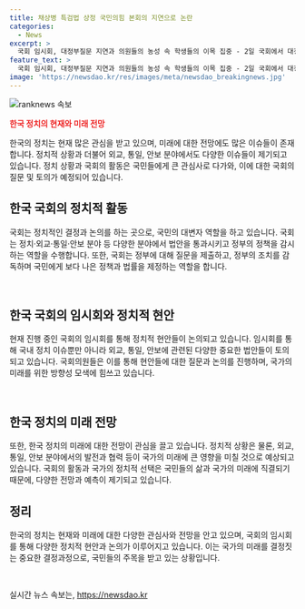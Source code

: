 ```yaml
---
title: 채상병 특검법 상정 국민의힘 본회의 지연으로 논란
categories:
  - News
excerpt: >
  국회 임시회, 대정부질문 지연과 의원들의 농성 속 학생들의 이목 집중 - 2일 국회에서 대정부질문을 위한 제415회 국회(임시회) 4차 본회의가 지연되는 가운데, 국민의힘 의원들은 해병대원 특검법 상정에 항의하며 국회의장실 앞에서 농성 중이다. 이 속에서 방청석에 앉은 학생들의 눈길이 모으고 있다.
feature_text: >
  국회 임시회, 대정부질문 지연과 의원들의 농성 속 학생들의 이목 집중 - 2일 국회에서 대정부질문을 위한 제415회 국회(임시회) 4차 본회의가 지연되는 가운데, 국민의힘 의원들은 해병대원 특검법 상정에 항의하며 국회의장실 앞에서 농성 중이다. 이 속에서 방청석에 앉은 학생들의 눈길이 모으고 있다.
image: 'https://newsdao.kr/res/images/meta/newsdao_breakingnews.jpg'
---
```


<p><img src="https://newsdao.kr/res/images/meta/newsdao_breakingnews.jpg" alt="ranknews 속보" /></p>

<p><b><span style="color: #ee2323;">한국 정치의 현재와 미래 전망</span></b></p>

<p>한국의 정치는 현재 많은 관심을 받고 있으며, 미래에 대한 전망에도 많은 이슈들이 존재합니다. 정치적 상황과 더불어 외교, 통일, 안보 분야에서도 다양한 이슈들이 제기되고 있습니다. 정치 상황과 국회의 활동은 국민들에게 큰 관심사로 다가와, 이에 대한 국회의 질문 및 토의가 예정되어 있습니다.</p>

<h2 data-ke-size="size26">한국 국회의 정치적 활동</h2>

<p>국회는 정치적인 결정과 논의를 하는 곳으로, 국민의 대변자 역할을 하고 있습니다. 국회는 정치·외교·통일·안보 분야 등 다양한 분야에서 법안을 통과시키고 정부의 정책을 감시하는 역할을 수행합니다. 또한, 국회는 정부에 대해 질문을 제출하고, 정부의 조치를 감독하며 국민에게 보다 나은 정책과 법률을 제정하는 역할을 합니다.</p>

<p data-ke-size="size16">&nbsp;</p>

<h2 data-ke-size="size24">한국 국회의 임시회와 정치적 현안</h2>

<p>현재 진행 중인 국회의 임시회를 통해 정치적 현안들이 논의되고 있습니다. 임시회를 통해 국내 정치 이슈뿐만 아니라 외교, 통일, 안보에 관련된 다양한 중요한 법안들이 토의되고 있습니다. 국회의원들은 이를 통해 현안들에 대한 질문과 논의를 진행하며, 국가의 미래를 위한 방향성 모색에 힘쓰고 있습니다.</p>

<p data-ke-size="size16">&nbsp;</p>

<h2 data-ke-size="size24">한국 정치의 미래 전망</h2>

<p>또한, 한국 정치의 미래에 대한 전망이 관심을 끌고 있습니다. 정치적 상황은 물론, 외교, 통일, 안보 분야에서의 발전과 협력 등이 국가의 미래에 큰 영향을 미칠 것으로 예상되고 있습니다. 국회의 활동과 국가의 정치적 선택은 국민들의 삶과 국가의 미래에 직결되기 때문에, 다양한 전망과 예측이 제기되고 있습니다.</p>

<h2 data-ke-size="size26">정리</h2>

<p>한국의 정치는 현재와 미래에 대한 다양한 관심사와 전망을 안고 있으며, 국회의 임시회를 통해 다양한 정치적 현안과 논의가 이루어지고 있습니다. 이는 국가의 미래를 결정짓는 중요한 결정과정으로, 국민들의 주목을 받고 있는 상황입니다.</p>

<p data-ke-size="size16">&nbsp;</p>
실시간 뉴스 속보는, <a href="https://newsdao.kr" rel="dofollow">https://newsdao.kr</a>


